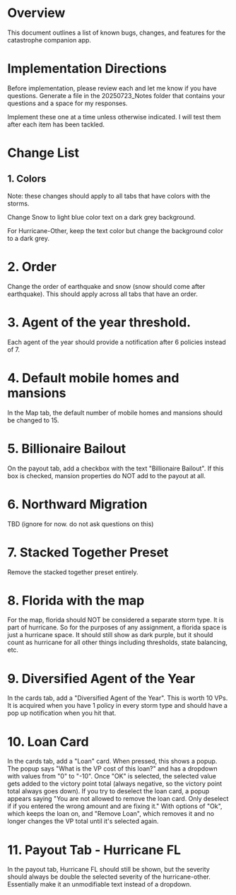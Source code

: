# Overview

This document outlines a list of known bugs, changes, and features for the catastrophe companion app.

# Implementation Directions

Before implementation, please review each and let me know if you have questions.  Generate a file in the 20250723_Notes folder that contains your questions and a space for my responses.

Implement these one at a time unless otherwise indicated.  I will test them after each item has been tackled.

# Change List

## 1. Colors

Note: these changes should apply to all tabs that have colors with the storms.

Change Snow to light blue color text on a dark grey background.

For Hurricane-Other, keep the text color but change the background color to a dark grey.

# 2. Order

Change the order of earthquake and snow (snow should come after earthquake).  This should apply across all tabs that have an order.

# 3. Agent of the year threshold.

Each agent of the year should provide a notification after 6 policies instead of 7.

# 4. Default mobile homes and mansions

In the Map tab, the default number of mobile homes and mansions should be changed to 15.

# 5. Billionaire Bailout

On the payout tab, add a checkbox with the text "Billionaire Bailout".  If this box is checked, mansion properties do NOT add to the payout at all.

# 6. Northward Migration

TBD (ignore for now.  do not ask questions on this)

# 7. Stacked Together Preset

Remove the stacked together preset entirely.

# 8. Florida with the map

For the map, florida should NOT be considered a separate storm type.  It is part of hurricane.  So for the purposes of any assignment, a florida space is just a hurricane space.  It should still show as dark purple, but it should count as hurricane for all other things including thresholds, state balancing, etc.

# 9. Diversified Agent of the Year

In the cards tab, add a "Diversified Agent of the Year".  This is worth 10 VPs.  It is acquired when you have 1 policy in every storm type and should have a pop up notification when you hit that.

# 10. Loan Card

In the cards tab, add a "Loan" card.  When pressed, this shows a popup.  The popup says "What is the VP cost of this loan?" and has a dropdown with values from "0" to "-10".  Once "OK" is selected, the selected value gets added to the victory point total (always negative, so the victory point total always goes down).  If you try to deselect the loan card, a popup appears saying "You are not allowed to remove the loan card.  Only deselect if if you entered the wrong amount and are fixing it." With options of "Ok", which keeps the loan on, and "Remove Loan", which removes it and no longer changes the VP total until it's selected again.

# 11. Payout Tab - Hurricane FL

In the payout tab, Hurricane FL should still be shown, but the severity should always be double the selected severity of the hurricane-other.  Essentially make it an unmodifiable text instead of a dropdown.